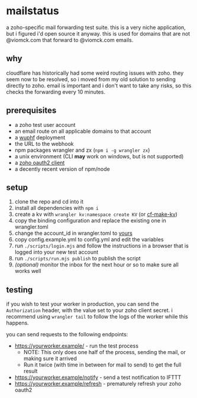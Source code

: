 [cfids]: (https://developers.cloudflare.com/fundamentals/get-started/basic-tasks/find-account-and-zone-ids/)
[cf-make-kv]: (https://github.com/viomck/bin/blob/main/cf-make-kv.mjs)

# mailstatus

a zoho-specific mail forwarding test suite. this is a very niche application,
but i figured i'd open source it anyway. this is used for domains that are
not @viomck.com that forward to @viomck.com emails.

## why

cloudflare has historically had some weird routing issues with zoho. they seem
now to be resolved, so i moved from my old solution to sending directly to
zoho. email is important and i don't want to take any risks, so this checks
the forwarding every 10 minutes.

## prerequisites

- a zoho test user account
- an email route on all applicable domains to that account
- a [wuphf](https://github.com/viomck/wuphf) deployment
- the URL to the webhook
- npm packages wrangler and zx (`npm i -g wrangler zx`)
- a unix environment (CLI **may** work on windows, but is not supported)
- a [zoho oauth2 client](https://api-console.zoho.com/)
- a decently recent version of npm/node

## setup

1. clone the repo and cd into it
1. install all dependencies with `npm i`
1. create a kv with `wrangler kv:namespace create KV` (or [cf-make-kv])
1. copy the binding configuration and replace the existing one in wrangler.toml
1. change the account_id in wrangler.toml to [yours][cfids]
1. copy config.example.yml to config.yml and edit the variables
1. run `./scripts/login.mjs` and follow the instructions in a browser that is
   logged into your new test account
1. run `./scripts/run.mjs publish` to publish the script
1. _(optional)_ monitor the inbox for the next hour or so to make sure all
   works well

## testing

if you wish to test your worker in production, you can send the `Authorization`
header, with the value set to your zoho client secret. i recommend using
`wrangler tail` to follow the logs of the worker while this happens.

you can send requests to the following endpoints:

- https://yourworker.example/ - run the test process
  - NOTE: This only does one half of the process, sending the mail, or making
    sure it arrived
  - Run it twice (with time in between for mail to send) to get the full
    result
- https://yourworker.example/notify - send a test notification to IFTTT
- https://yourworker.example/refresh - prematurely refresh your zoho oauth2
